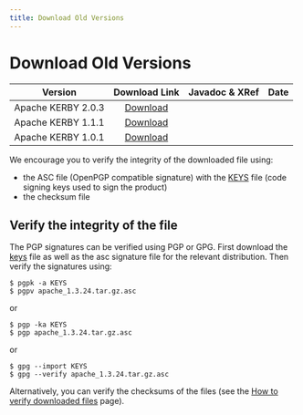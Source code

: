 ```yaml
---
title: Download Old Versions
---
```


# Download Old Versions

<CENTER>

| Version| Download Link | Javadoc & XRef | Date |
|:-:|:-:|:-:|:-:|
| Apache KERBY 2.0.3| [Download](https://archive.apache.org/dist/directory/kerby/dist/2.0.3/)
| Apache KERBY 1.1.1| [Download](https://archive.apache.org/dist/directory/kerby/dist/1.1.1/)
| Apache KERBY 1.0.1| [Download](https://archive.apache.org/dist/directory/kerby/dist/1.0.1/)

</CENTER>

We encourage you to verify the integrity of the downloaded file using:

* the ASC file (OpenPGP compatible signature) with the [KEYS](https://downloads.apache.org/directory/KEYS) file (code signing keys used to sign the product)
* the checksum file

## Verify the integrity of the file

The PGP signatures can be verified using PGP or GPG. First download the [keys](https://downloads.apache.org/directory/KEYS) file as well as the asc signature file for the relevant distribution. Then verify the signatures using:

	$ pgpk -a KEYS
	$ pgpv apache_1.3.24.tar.gz.asc

or

	$ pgp -ka KEYS
	$ pgp apache_1.3.24.tar.gz.asc

or

	$ gpg --import KEYS
	$ gpg --verify apache_1.3.24.tar.gz.asc

 
Alternatively, you can verify the checksums of the files (see the [How to verify downloaded files](https://www.apache.org/info/verification.html) page).
